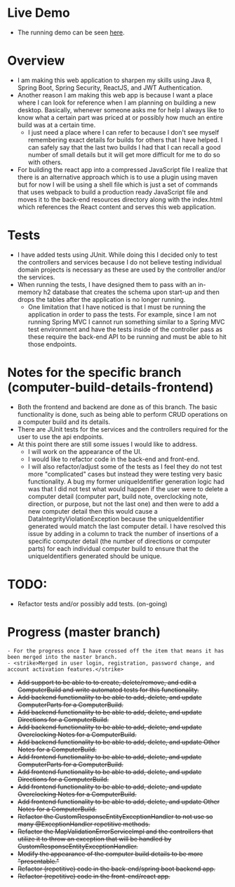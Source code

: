 # Live Demo
- The running demo can be seen [here](https://tt-comp-build.herokuapp.com/).

# Overview

- I am making this web application to sharpen my skills using Java 8, Spring Boot, Spring Security, ReactJS, and JWT Authentication.
- Another reason I am making this web app is because I want a place where I can look for reference when I am planning on building
a new desktop. Basically, whenever someone asks me for help I always like to know what a certain part was priced at or possibly
how much an entire build was at a certain time.
    - I just need a place where I can refer to because I don't see myself remembering exact details for builds for others that
    I have helped. I can safely say that the last two builds I had that I can recall a good number of small details but
    it will get more difficult for me to do so with others.
- For building the react app into a compressed JavaScript file I realize that there is an alternative approach which is to use
a plugin using maven but for now I will be using a shell file which is just a set of commands that uses webpack to build
a production ready JavaScript file and moves it to the back-end resources directory along with the index.html which references
the React content and serves this web application.


# Tests
- I have added tests using JUnit. While doing this I decided only to test the controllers and services because I do not believe
testing individual domain projects is necessary as these are used by the controller and/or the services.
- When running the tests, I have designed them to pass with an in-memory h2 database that creates the schema upon start-up
and then drops the tables after the application is no longer running.
    - One limitation that I have noticed is that I must be running the application in order to pass the tests. For example,
    since I am not running Spring MVC I cannot run something similar to a Spring MVC test environment and have the tests
    inside of the controller pass as these require the back-end API to be running and must be able to hit those endpoints.

# Notes for the specific branch (computer-build-details-frontend)

- Both the frontend and backend are done as of this branch. The basic functionality is done, such as being able to
perform CRUD operations on a computer build and its details. 
- There are JUnit tests for the services and the controllers required for the user to use the api endpoints.
- At this point there are still some issues I would like to address.
    - I will work on the appearance of the UI.
    - I would like to refactor code in the back-end and front-end.
    - I will also refactor/adjust some of the tests as I feel they do not test more "complicated" cases but instead they
    were testing very basic functionality. A bug my former uniqueIdentifier generation logic had was that I did not test 
    what would happen if the user were to delete a computer detail (computer part, build note, overclocking note, direction, or purpose, but not the last one) and 
    then were to add a new computer detail then this would cause a DataIntegrityViolationException because the uniqueIdentifier
    generated would match the last computer detail. I have resolved this issue by adding in a column to track the number
    of insertions of a specific computer detail (the number of directions or computer parts) for each individual computer
    build to ensure that the uniqueIdentifiers generated should be unique.
    
# TODO:
- Refactor tests and/or possibly add tests. (on-going)   

# Progress (master branch)
    - For the progress once I have crossed off the item that means it has been merged into the master branch.
    - <strike>Merged in user login, registration, password change, and account activation features.</strike>
- <strike>Add support to be able to to create, delete/remove, and edit a ComputerBuild and write automated tests for this functionality.</strike>
- <strike>Add backend functionality to be able to add, delete, and update ComputerParts for a ComputerBuild.</strike>
- <strike>Add backend functionality to be able to add, delete, and update Directions for a ComputerBuild.</strike> 
- <strike>Add backend functionality to be able to add, delete, and update Overclocking Notes for a ComputerBuild.</strike> 
- <strike>Add backend functionality to be able to add, delete, and update Other Notes for a ComputerBuild.</strike> 
- <strike>Add frontend functionality to be able to add, delete, and update ComputerParts for a ComputerBuild.</strike>
- <strike>Add frontend functionality to be able to add, delete, and update Directions for a ComputerBuild.</strike> 
- <strike>Add frontend functionality to be able to add, delete, and update Overclocking Notes for a ComputerBuild.</strike> 
- <strike>Add frontend functionality to be able to add, delete, and update Other Notes for a ComputerBuild.</strike> 
- <strike>Refactor the CustomResponseEntityExceptionHandler to not use so many @ExceptionHandler repetitive methods.</strike>
- <strike>Refactor the MapValidationErrorServiceImpl and the controllers that utilize it to throw an exception that
will be handled by CustomResponseEntityExceptionHandler.</strike>
- <strike>Modify the appearance of the computer build details to be more "presentable."</strike>
- <strike>Refactor (repetitive) code in the back-end/spring boot backend app.</strike>
- <strike>Refactor (repetitive) code in the front-end/react app.</strike>  

